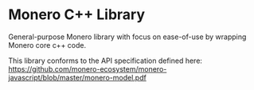 # Monero C++ Library

General-purpose Monero library with focus on ease-of-use by wrapping Monero core c++ code.

This library conforms to the API specification defined here: https://github.com/monero-ecosystem/monero-javascript/blob/master/monero-model.pdf
